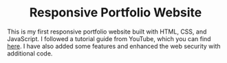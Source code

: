 <h1 align="center">
Responsive Portfolio Website
</h1>
This is my first responsive portfolio website built with HTML, CSS, and JavaScript. I followed a tutorial guide from YouTube, which you can find <a href="https://youtu.be/ldwlOzRvYOU?si=UwsRVnle73WUvAXm">here</a>.
I have also added some features and enhanced the web security with additional code.
